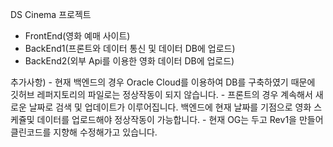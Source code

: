 DS Cinema 프로젝트
  - FrontEnd(영화 예매 사이트) 
  - BackEnd1(프론트와 데이터 통신 및 데이터 DB에 업로드)
  - BackEnd2(외부 Api를 이용한 영화 데이터 DB에 업로드)
  
  추가사항) 
    - 현재 백엔드의 경우 Oracle Cloud를 이용하여 DB를 구축하였기 때문에 깃허브 레퍼지토리의 파일로는 정상작동이 되지 않습니다.
    - 프론트의 경우 계속해서 새로운 날짜로 검색 및 업데이트가 이루어집니다. 백엔드에 현재 날짜를 기점으로 영화 스케쥴및 데이터를 업로드해야 정상작동이 가능합니다.
    - 현재 OG는 두고 Rev1을 만들어 클린코드를 지향해 수정해가고 있습니다.
